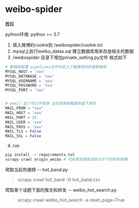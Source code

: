 # weibo-spider

[教程](https://scrapy-cookbook.readthedocs.io/zh_CN/latest/scrapy-01.html)

python环境: python >= 3.7

1. 填入微博的cookie到 /weibospider/cookie.txt
2. mysql上执行weibo_datas.sql 建立数据库用来存放相关的数据
3. /weibospider 目录下增加private_setting.py文件 格式如下
```python
# 数据库配置 pipelines文件中定义了数据流向的是数据库
MYSQL_HOST = 'xxx'
MYSQL_DATABASE = 'xxx'
MYSQL_USERNAME = 'xxx'
MYSQL_PASSWORD = 'xxx'
MYSQL_PORT = 'xxx'


# email 这个可以不用填 当初调用邮箱服务留下来的
MAIL_FROM = "xxx"
MAIL_HOST = 'xxx'
MAIL_PORT = 25
MAIL_USER = 'xxx'
MAIL_PASS = 'xxx'
MAIL_TLS = False
MAIL_SSL = False
```

4. run
```bash
pip install -r requirements.txt
scrapy crawl origin_weibo # 代码里是爬取深圳大学下的所有微博
```

爬取当前热搜榜 -- hot_band.py
> scrapy crawl hot_band -O hot_band.csv

爬取某个话题下面的推文和转发 -- weibo_hot_search.py
> scrapy crawl weibo_hot_search -a reset_page=True
